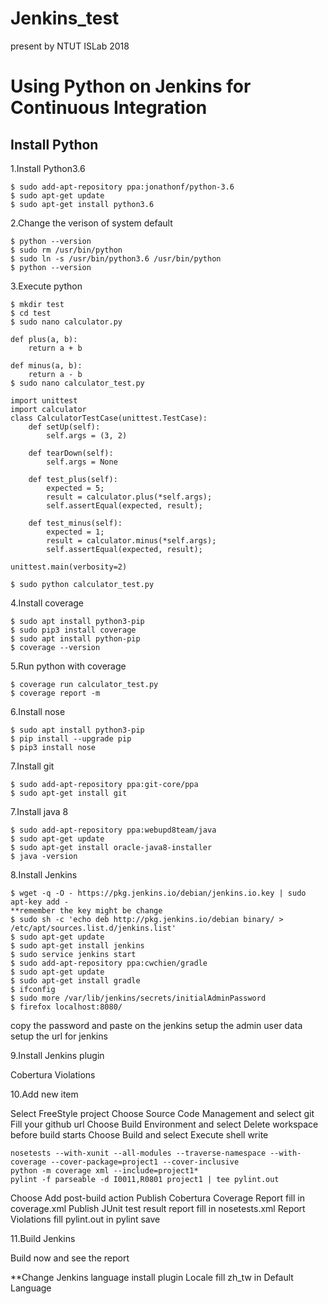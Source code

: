 # Jenkins_test 
present by NTUT ISLab 2018

# Using Python on Jenkins for Continuous Integration

## Install Python

1.Install Python3.6
```shell
$ sudo add-apt-repository ppa:jonathonf/python-3.6
$ sudo apt-get update
$ sudo apt-get install python3.6
```

2.Change the verison of system default
```shell
$ python --version
$ sudo rm /usr/bin/python
$ sudo ln -s /usr/bin/python3.6 /usr/bin/python
$ python --version
```

3.Execute python
```shell
$ mkdir test
$ cd test
$ sudo nano calculator.py

def plus(a, b):
    return a + b

def minus(a, b):
    return a - b
$ sudo nano calculator_test.py

import unittest
import calculator
class CalculatorTestCase(unittest.TestCase):
    def setUp(self):
        self.args = (3, 2)
        
    def tearDown(self):
        self.args = None

    def test_plus(self):
        expected = 5;
        result = calculator.plus(*self.args);
        self.assertEqual(expected, result);

    def test_minus(self):
        expected = 1;
        result = calculator.minus(*self.args);
        self.assertEqual(expected, result);

unittest.main(verbosity=2)

$ sudo python calculator_test.py
```

4.Install coverage
```shell
$ sudo apt install python3-pip
$ sudo pip3 install coverage
$ sudo apt install python-pip
$ coverage --version
```

5.Run python with coverage
```shell
$ coverage run calculator_test.py
$ coverage report -m
```

6.Install nose
```shell
$ sudo apt install python3-pip
$ pip install --upgrade pip
$ pip3 install nose
```

7.Install git
```shell
$ sudo add-apt-repository ppa:git-core/ppa
$ sudo apt-get install git
```

7.Install java 8
```shell
$ sudo add-apt-repository ppa:webupd8team/java
$ sudo apt-get update
$ sudo apt-get install oracle-java8-installer
$ java -version
```

8.Install Jenkins
```shell
$ wget -q -O - https://pkg.jenkins.io/debian/jenkins.io.key | sudo apt-key add -
**remember the key might be change
$ sudo sh -c 'echo deb http://pkg.jenkins.io/debian binary/ > /etc/apt/sources.list.d/jenkins.list'
$ sudo apt-get update
$ sudo apt-get install jenkins
$ sudo service jenkins start
$ sudo add-apt-repository ppa:cwchien/gradle
$ sudo apt-get update
$ sudo apt-get install gradle
$ ifconfig
$ sudo more /var/lib/jenkins/secrets/initialAdminPassword
$ firefox localhost:8080/
```
copy the password and paste on the jenkins
setup the admin user data
setup the url for jenkins

9.Install Jenkins plugin

Cobertura
Violations

10.Add new item

Select FreeStyle project
Choose Source Code Management and select git
Fill your github url 
Choose Build Environment and select Delete workspace before build starts
Choose Build and select Execute shell
write
```
nosetests --with-xunit --all-modules --traverse-namespace --with-coverage --cover-package=project1 --cover-inclusive
python -m coverage xml --include=project1*
pylint -f parseable -d I0011,R0801 project1 | tee pylint.out
```
Choose Add post-build action
Publish Cobertura Coverage Report fill in coverage.xml
Publish JUnit test result report fill in nosetests.xml
Report Violations fill pylint.out in pylint
save

11.Build Jenkins

Build now and see the report

**Change Jenkins language
install plugin Locale
fill zh_tw in Default Language
